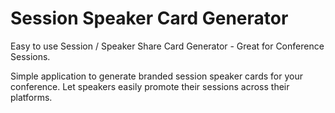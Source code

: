 # Session Speaker Card Generator
Easy to use Session / Speaker Share Card Generator - Great for Conference Sessions.

Simple application to generate branded session speaker cards for your conference.  Let speakers easily promote their sessions across their platforms.
